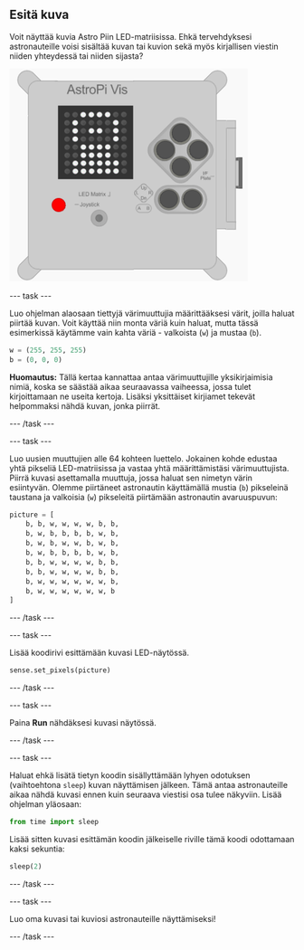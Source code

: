 ## Esitä kuva

Voit näyttää kuvia Astro Piin LED-matriisissa. Ehkä tervehdyksesi astronauteille voisi sisältää kuvan tai kuvion sekä myös kirjallisen viestin niiden yhteydessä tai niiden sijasta?

![Astronautti](images/astronaut-pic.png)

--- task ---

Luo ohjelman alaosaan tiettyjä värimuuttujia määrittääksesi värit, joilla haluat piirtää kuvan. Voit käyttää niin monta väriä kuin haluat, mutta tässä esimerkissä käytämme vain kahta väriä - valkoista (`w`) ja mustaa (`b`).

```python
w = (255, 255, 255)
b = (0, 0, 0)
```

**Huomautus:** Tällä kertaa kannattaa antaa värimuuttujille yksikirjaimisia nimiä, koska se säästää aikaa seuraavassa vaiheessa, jossa tulet kirjoittamaan ne useita kertoja. Lisäksi yksittäiset kirjiamet tekevät helpommaksi nähdä kuvan, jonka piirrät.

--- /task ---

--- task ---

Luo uusien muuttujien alle 64 kohteen luettelo. Jokainen kohde edustaa yhtä pikseliä LED-matriisissa ja vastaa yhtä määrittämistäsi värimuuttujista. Piirrä kuvasi asettamalla muuttuja, jossa haluat sen nimetyn värin esiintyvän. Olemme piirtäneet astronautin käyttämällä mustia (`b`) pikseleinä taustana ja valkoisia (`w`) pikseleitä piirtämään astronautin avaruuspuvun:

```python
picture = [
    b, b, w, w, w, w, b, b,
    b, w, b, b, b, b, w, b,
    b, w, b, w, w, b, w, b,
    b, w, b, b, b, b, w, b,
    b, b, w, w, w, w, b, b,
    b, b, w, w, w, w, b, b,
    b, w, w, w, w, w, w, b,
    b, w, w, w, w, w, w, b
]
```

--- /task ---

--- task ---

Lisää koodirivi esittämään kuvasi LED-näytössä.

```python
sense.set_pixels(picture)
```

--- /task ---

--- task ---

Paina **Run** nähdäksesi kuvasi näytössä.

--- /task ---

--- task ---

Haluat ehkä lisätä tietyn koodin sisällyttämään lyhyen odotuksen (vaihtoehtona `sleep`) kuvan näyttämisen jälkeen. Tämä antaa astronauteille aikaa nähdä kuvasi ennen kuin seuraava viestisi osa tulee näkyviin. Lisää ohjelman yläosaan:

```python
from time import sleep
```

Lisää sitten kuvasi esittämän koodin jälkeiselle riville tämä koodi odottamaan kaksi sekuntia:

```python
sleep(2)
```

--- /task ---

--- task ---

Luo oma kuvasi tai kuviosi astronauteille näyttämiseksi!

--- /task ---
